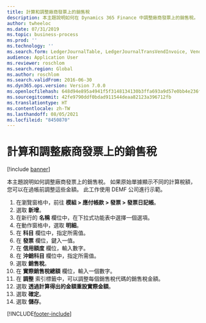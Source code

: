 ```yaml
---
title: 計算和調整廠商發票上的銷售稅
description: 本主題說明如何在 Dynamics 365 Finance 中調整廠商發票上的銷售稅。
author: twheeloc
ms.date: 07/31/2019
ms.topic: business-process
ms.prod: ''
ms.technology: ''
ms.search.form: LedgerJournalTable, LedgerJournalTransVendInvoice, VendTableLookup, TaxTmpWorkTrans
audience: Application User
ms.reviewer: roschlom
ms.search.region: Global
ms.author: roschlom
ms.search.validFrom: 2016-06-30
ms.dyn365.ops.version: Version 7.0.0
ms.openlocfilehash: 648d94e895a4941f5f3148134130b3ffa693a9d57e0bb4e236f5d5fb33aca48f
ms.sourcegitcommit: 42fe9790ddf0bdad911544deaa82123a396712fb
ms.translationtype: HT
ms.contentlocale: zh-TW
ms.lasthandoff: 08/05/2021
ms.locfileid: "8450870"
---
```

# <a name="calculate-and-adjust-sales-tax-on-a-vendor-invoice"></a>計算和調整廠商發票上的銷售稅

[!include [banner](../../includes/banner.md)]

本主題說明如何調整廠商發票上的銷售稅。 如果原始單據顯示不同的計算稅額，您可以在過帳前調整這些金額。 此工作使用 DEMF 公司進行示範。

1. 在瀏覽窗格中，前往 **模組 > 應付帳款 > 發票 > 發票日記帳**。
2. 選取 **新增**。
3. 在新行的 **名稱** 欄位中，在下拉式功能表中選擇一個選項。
4. 在動作窗格中，選取 **明細**。
5. 在 **科目** 欄位中，指定所需值。
6. 在 **發票** 欄位，鍵入一值。
7. 在 **信用額度** 欄位，輸入數字。
8. 在 **沖銷科目** 欄位中，指定所需值。
9. 選取 **銷售稅**。
10. 在 **實際銷售稅總額** 欄位，輸入一個數字。
11. 在 **調整** 索引標籤中，可以調整每個銷售稅代碼的銷售稅金額。
12. 選取 **透過計算得出的金額重設實際金額**。
13. 選取 **確定**。
14. 選取 **儲存**。



[!INCLUDE[footer-include](../../../includes/footer-banner.md)]